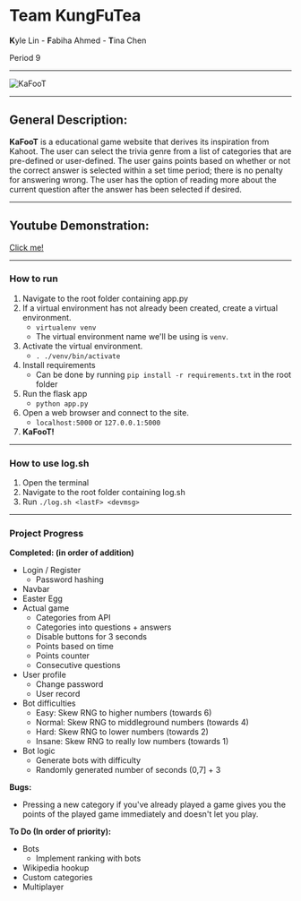 # Team KungFuTea

**K**yle Lin - **F**abiha Ahmed - **T**ina Chen

Period 9

---

![KaFooT](https://i.imgur.com/jnpT4oF.png)

---

## General Description:

**KaFooT** is a educational game website that derives its inspiration from Kahoot. The user can select the trivia genre from a list of categories that are pre-defined or user-defined. The user gains points based on whether or not the correct answer is selected within a set time period; there is no penalty for answering wrong. The user has the option of reading more about the current question after the answer has been selected if desired.

---

## Youtube Demonstration:

[Click me!](https://youtu.be/bjM9lUsFExU)

---

### How to run

1. Navigate to the root folder containing app.py
2. If a virtual environment has not already been created, create a virtual environment.
    * `virtualenv venv`
    * The virtual environment name we'll be using is `venv`.
3. Activate the virtual environment.
    * `. ./venv/bin/activate`
4. Install requirements
    * Can be done by running `pip install -r requirements.txt` in the root folder
5. Run the flask app
    * `python app.py`
6. Open a web browser and connect to the site.
    * `localhost:5000` or `127.0.0.1:5000`
7. **KaFooT!**

---

### How to use log.sh

1. Open the terminal
2. Navigate to the root folder containing log.sh
3. Run `./log.sh <lastF> <devmsg>`

---

### Project Progress

**Completed: (in order of addition)**

* Login / Register
    * Password hashing
* Navbar
* Easter Egg
* Actual game
    * Categories from API
    * Categories into questions + answers
    * Disable buttons for 3 seconds
    * Points based on time
    * Points counter
    * Consecutive questions
* User profile
    * Change password
    * User record
* Bot difficulties
    * Easy: Skew RNG to higher numbers (towards 6)
    * Normal: Skew RNG to middleground numbers (towards 4)
    * Hard: Skew RNG to lower numbers (towards 2)
    * Insane: Skew RNG to really low numbers (towards 1)
* Bot logic
    * Generate bots with difficulty
    * Randomly generated number of seconds (0,7] + 3

**Bugs:**

* Pressing a new category if you've already played a game gives you the points of the played game immediately and doesn't let you play.

**To Do (In order of priority):**

* Bots
    * Implement ranking with bots
* Wikipedia hookup
* Custom categories
* Multiplayer
